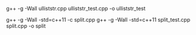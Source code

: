 g++ -g -Wall ulliststr.cpp ulliststr_test.cpp -o ulliststr_test

g++ -g -Wall -std=c++11 -c split.cpp
g++ -g -Wall -std=c++11 split_test.cpp split.cpp -o split